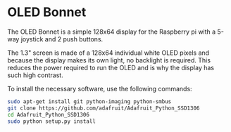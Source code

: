 ﻿
<!--
---
name: OLED Bonnet
class: board
type: Display
formfactor: pHAT
manufacturer: Adafruit
description: A 128x64 display with jostick and buttons for your Pi
url: https://learn.adafruit.com/adafruit-128x64-oled-bonnet-for-raspberry-pi
github: https://github.com/adafruit/Adafruit_Python_SSD1306
buy: https://www.adafruit.com/product/3531
image: 'adafruit-oled-bonnet.png'
pincount: 40
eeprom: no
power:
  '1':
ground:
  '6':
  '9':
  '14':
  '20':
  '25':
  '30':
  '34':
  '39':

pin:
  '3':
    mode: i2c
  '5':
    mode: i2c
  '7':
    name: Joystick center
  '13':
    name: Joystick left
  '16':
    name: Joystick right
  '11':
    name: Joystick up
  '15':
    name: Joystick down
  '29':
    name: Button A
  '31':
    name: Button B
i2c:
  '0x3c':
    name: Display Driver
    device: ssd1306
-->
# OLED Bonnet

The OLED Bonnet is a simple 128x64 display for the Raspberry pi with a 5-way joystick and 2 push buttons.

The 1.3" screen is made of a 128x64 individual white OLED pixels and because the display makes its own light, no backlight is required. This reduces the power required to run the OLED and is why the display has such high contrast.

To install the necessary software, use the following commands:

```bash
sudo apt-get install git python-imaging python-smbus
git clone https://github.com/adafruit/Adafruit_Python_SSD1306
cd Adafruit_Python_SSD1306
sudo python setup.py install
```
